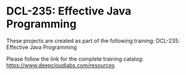 # DCL-235: Effective Java Programming

These projects are created as part of the following training: DCL-235: Effective Java Programming

Please follow the link for the complete training catalog: https://www.deepcloudlabs.com/resources
